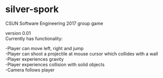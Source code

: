 # silver-spork
CSUN Software Engineering 2017 group game

version 0.01  
Currently has functionality:

-Player can move left, right and jump  
-Player can shoot a projectile at mouse cursor which collides with a wall  
-Player experiences gravity  
-Player experiences collision with solid objects  
-Camera follows player  
